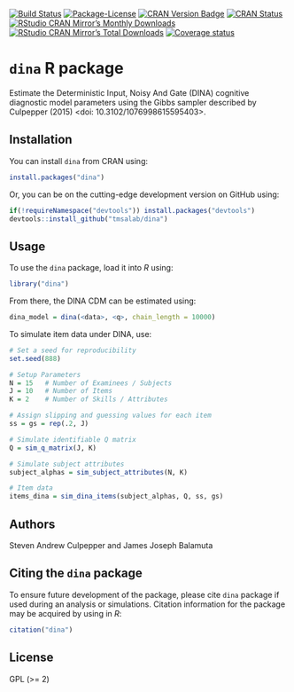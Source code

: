 
<!-- README.md is generated from README.Rmd. Please edit that file -->

[![Build
Status](https://travis-ci.org/tmsalab/dina.svg)](https://travis-ci.org/tmsalab/dina)
[![Package-License](http://img.shields.io/badge/license-GPL%20\(%3E=2\)-brightgreen.svg?style=flat)](http://www.gnu.org/licenses/gpl-2.0.html)
[![CRAN Version
Badge](http://www.r-pkg.org/badges/version/dina)](https://cran.r-project.org/package=dina)
[![CRAN
Status](https://cranchecks.info/badges/worst/dina)](https://cran.r-project.org/web/checks/check_results_dina.html)
[![RStudio CRAN Mirror’s Monthly
Downloads](http://cranlogs.r-pkg.org/badges/dina?color=brightgreen)](http://www.r-pkg.org/pkg/dina)
[![RStudio CRAN Mirror’s Total
Downloads](http://cranlogs.r-pkg.org/badges/grand-total/dina?color=brightgreen)](http://www.r-pkg.org/pkg/dina)
[![Coverage
status](https://codecov.io/gh/tmsalab/dina/branch/master/graph/badge.svg)](https://codecov.io/github/tmsalab/dina?branch=master)

# `dina` R package

Estimate the Deterministic Input, Noisy And Gate (DINA) cognitive
diagnostic model parameters using the Gibbs sampler described by
Culpepper (2015) \<doi: 10.3102/1076998615595403\>.

## Installation

You can install `dina` from CRAN using:

``` r
install.packages("dina")
```

Or, you can be on the cutting-edge development version on GitHub using:

``` r
if(!requireNamespace("devtools")) install.packages("devtools")
devtools::install_github("tmsalab/dina")
```

## Usage

To use the `dina` package, load it into *R* using:

``` r
library("dina")
```

From there, the DINA CDM can be estimated using:

``` r
dina_model = dina(<data>, <q>, chain_length = 10000)
```

To simulate item data under DINA, use:

``` r
# Set a seed for reproducibility
set.seed(888)

# Setup Parameters
N = 15   # Number of Examinees / Subjects
J = 10   # Number of Items
K = 2    # Number of Skills / Attributes

# Assign slipping and guessing values for each item
ss = gs = rep(.2, J)

# Simulate identifiable Q matrix
Q = sim_q_matrix(J, K)

# Simulate subject attributes
subject_alphas = sim_subject_attributes(N, K)

# Item data
items_dina = sim_dina_items(subject_alphas, Q, ss, gs)
```

## Authors

Steven Andrew Culpepper and James Joseph Balamuta

## Citing the `dina` package

To ensure future development of the package, please cite `dina` package
if used during an analysis or simulations. Citation information for the
package may be acquired by using in *R*:

``` r
citation("dina")
```

## License

GPL (\>= 2)
